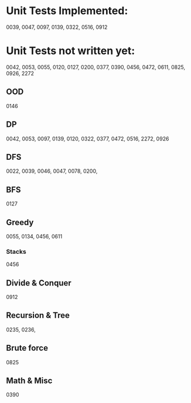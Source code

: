 # Unit Tests Implemented:

0039, 0047, 0097, 0139, 0322, 0516, 0912

# Unit Tests not written yet:
0042, 0053, 0055, 0120, 0127, 0200, 0377, 0390, 0456, 0472, 0611, 0825, 0926, 2272

## OOD
0146

## DP
0042, 0053, 0097, 0139, 0120, 0322, 0377, 0472, 0516, 2272, 0926

## DFS
0022, 0039, 0046, 0047, 0078, 0200, 

## BFS
0127

## Greedy
0055, 0134, 0456, 0611

### Stacks
0456

## Divide & Conquer
0912

## Recursion & Tree
0235, 0236, 

## Brute force
0825

## Math & Misc
0390
